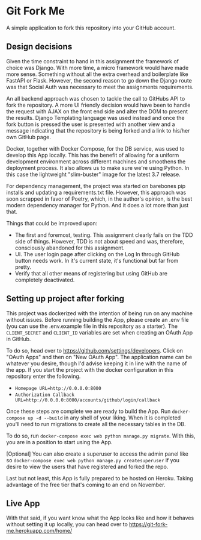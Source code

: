# Git Fork Me

A simple application to fork this repository into your GitHub account.

## Design decisions

Given the time constraint to hand in this assignment the framework of choice was Django. With more time, a micro framework would have made more sense. Something without all the extra overhead and boilerplate like FastAPI or Flask. However, the second reason to go down the Django route was that Social Auth was necessary to meet the assignments requirements.

An all backend approach was chosen to tackle the call to GitHubs API to fork the repository. A more UI friendly decision would have been to handle the request with AJAX on the front end side and alter the DOM to present the results. Django Templating language was used instead and once the fork button is pressed the user is presented with another view and a message indicating that the repository is being forked and a link to his/her own GitHub page.

Docker, together with Docker Compose, for the DB service, was used to develop this App locally. This has the benefit of allowing for a uniform development environment across different machines and smoothens the deployment process. It also allows us to make sure we're using Python. In this case the lightweight "slim-buster" image for the latest 3.7 release.

For dependency management, the project was started on barebones pip installs and updating a requirements.txt file. However, this approach was soon scrapped in favor of Poetry, which, in the author's opinion, is the best modern dependency manager for Python. And it does a lot more than just that.

Things that could be improved upon:
* The first and foremost, testing. This assignment clearly fails on the TDD side of things. However, TDD is not about speed and was, therefore, consciously abandoned for this assignment.
* UI. The user login page after clicking on the Log In through GitHub button needs work. In it's current state, it's functional but far from pretty.
* Verify that all other means of registering but using GitHub are completely deactivated.


## Setting up project after forking

This project was dockerized with the intention of being run on any machine without issues.
Before running building the App, please create an .env file (you can use the .env.example file in this repository as a starter).
The `CLIENT_SECRET` and `CLIENT_ID` variables are set when creating an OAuth App in GitHub.

To do so, head over to https://github.com/settings/developers.
Click on "OAuth Apps" and then on "New OAuth App". The application name can be whatever you desire, though I'd advise keeping it in line with the name of the app.
If you start the project with the docker configuration in this repository enter the following.

* `Homepage URL=http://0.0.0.0:8000`
* `Authorization Callback URL=http://0.0.0.0:8000/accounts/github/login/callback`

Once these steps are complete we are ready to build the App.
Run `docker-compose up -d --build` in any shell of your liking. When it is completed you'll need to run migrations to create all the necessary tables in the DB.

To do so, run `docker-compose exec web python manage.py migrate`.
With this, you are in a position to start using the App.

[Optional] You can also create a superuser to access the admin panel like so `docker-compose exec web python manage.py createsuperuser` if you desire to view the users that have registered and forked the repo.

Last but not least, this App is fully prepared to be hosted on Heroku. Taking advantage of the free tier that's coming to an end on November.

## Live App

With that said, if you want know what the App looks like and how it behaves without setting it up locally, you can head over to https://git-fork-me.herokuapp.com/home/
